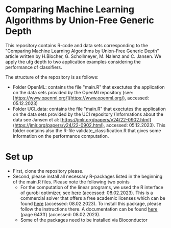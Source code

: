 # Comparing Machine Learning Algorithms by Union-Free Generic Depth

This repository contains R-code and data sets corresponding to the "Comparing Machine Learning Algorithms by Union-Free Generic Depth" article written by H.Blocher, G. Schollmeyer, M. Nalenz and C. Jansen. We apply the ufg depth to two application examples considering the performance of classifiers.

The structure of the repository is as follows:
- Folder OpenML: contains the file "main.R" that exectutes the application on the data sets provided by the OpenMl repository (see: [https://www.openml.org/](https://www.openml.org/), accessed: 05.12.2023)
- Folder UCI_data: contains the file "main.R" that exectutes the application on the data sets provided by the UCI repository (Informations about the data see Jansen et al: [https://jmlr.org/papers/v24/22-0902.html](https://jmlr.org/papers/v24/22-0902.html), accessed: 05.12.2023). This folder contains also the R-file validate_classification.R that gives some information on the performance computation.

# Set up
- First, clone the repository please. 
- Second, please install all necessary R-packages listed in the beginning of the main.R files. Please note the following two points
  - For the computation of the linear programs, we used the R interface of gurobi optimizer, see [here](https://www.gurobi.com/) (accessed: 08.02.2023). This is a commercial
solver that offers a free academic licenses which can be found [here](https://www.gurobi.com/features/academic-named-user-license/) (accessed: 08.02.2023). To install this package, please follow the instructions there. A documentation can be found [here](https://www.gurobi.com/wp-content/plugins/hd_documentations/documentation/9.0/refman.pdf) (page 643ff) (accessed: 08.02.2023).
  - Some of the packages need to be installed via Bioconductor
